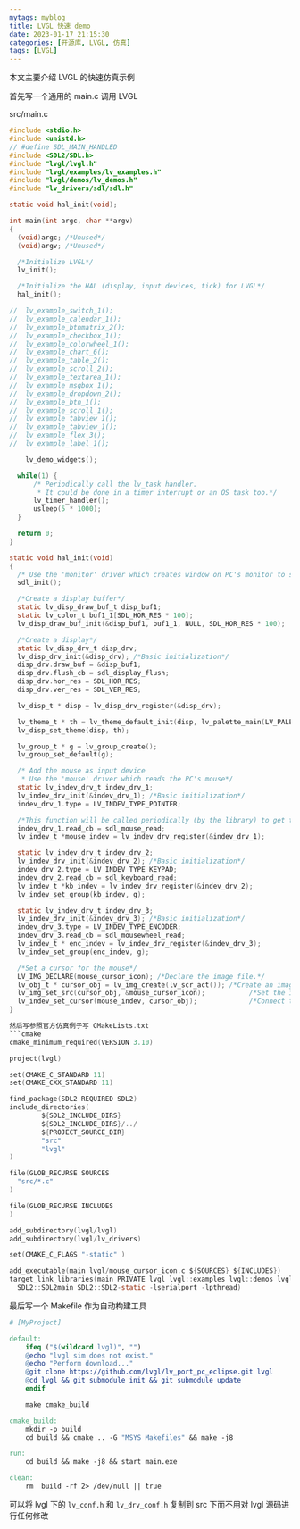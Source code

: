 ```yaml
---
mytags: myblog
title: LVGL 快速 demo
date: 2023-01-17 21:15:30
categories: [开源库, LVGL, 仿真]
tags: [LVGL]
---
```


本文主要介绍 LVGL 的快速仿真示例
<!-- more -->


首先写一个通用的 main.c 调用 LVGL

src/main.c 

```c
#include <stdio.h>
#include <unistd.h>
// #define SDL_MAIN_HANDLED
#include <SDL2/SDL.h>
#include "lvgl/lvgl.h"
#include "lvgl/examples/lv_examples.h"
#include "lvgl/demos/lv_demos.h"
#include "lv_drivers/sdl/sdl.h"

static void hal_init(void);

int main(int argc, char **argv)
{
  (void)argc; /*Unused*/
  (void)argv; /*Unused*/

  /*Initialize LVGL*/
  lv_init();

  /*Initialize the HAL (display, input devices, tick) for LVGL*/
  hal_init();

//  lv_example_switch_1();
//  lv_example_calendar_1();
//  lv_example_btnmatrix_2();
//  lv_example_checkbox_1();
//  lv_example_colorwheel_1();
//  lv_example_chart_6();
//  lv_example_table_2();
//  lv_example_scroll_2();
//  lv_example_textarea_1();
//  lv_example_msgbox_1();
//  lv_example_dropdown_2();
//  lv_example_btn_1();
//  lv_example_scroll_1();
//  lv_example_tabview_1();
//  lv_example_tabview_1();
//  lv_example_flex_3();
//  lv_example_label_1();

    lv_demo_widgets();

  while(1) {
      /* Periodically call the lv_task handler.
       * It could be done in a timer interrupt or an OS task too.*/
      lv_timer_handler();
      usleep(5 * 1000);
  }

  return 0;
}

static void hal_init(void)
{
  /* Use the 'monitor' driver which creates window on PC's monitor to simulate a display*/
  sdl_init();

  /*Create a display buffer*/
  static lv_disp_draw_buf_t disp_buf1;
  static lv_color_t buf1_1[SDL_HOR_RES * 100];
  lv_disp_draw_buf_init(&disp_buf1, buf1_1, NULL, SDL_HOR_RES * 100);

  /*Create a display*/
  static lv_disp_drv_t disp_drv;
  lv_disp_drv_init(&disp_drv); /*Basic initialization*/
  disp_drv.draw_buf = &disp_buf1;
  disp_drv.flush_cb = sdl_display_flush;
  disp_drv.hor_res = SDL_HOR_RES;
  disp_drv.ver_res = SDL_VER_RES;

  lv_disp_t * disp = lv_disp_drv_register(&disp_drv);

  lv_theme_t * th = lv_theme_default_init(disp, lv_palette_main(LV_PALETTE_BLUE), lv_palette_main(LV_PALETTE_RED), LV_THEME_DEFAULT_DARK, LV_FONT_DEFAULT);
  lv_disp_set_theme(disp, th);

  lv_group_t * g = lv_group_create();
  lv_group_set_default(g);

  /* Add the mouse as input device
   * Use the 'mouse' driver which reads the PC's mouse*/
  static lv_indev_drv_t indev_drv_1;
  lv_indev_drv_init(&indev_drv_1); /*Basic initialization*/
  indev_drv_1.type = LV_INDEV_TYPE_POINTER;

  /*This function will be called periodically (by the library) to get the mouse position and state*/
  indev_drv_1.read_cb = sdl_mouse_read;
  lv_indev_t *mouse_indev = lv_indev_drv_register(&indev_drv_1);

  static lv_indev_drv_t indev_drv_2;
  lv_indev_drv_init(&indev_drv_2); /*Basic initialization*/
  indev_drv_2.type = LV_INDEV_TYPE_KEYPAD;
  indev_drv_2.read_cb = sdl_keyboard_read;
  lv_indev_t *kb_indev = lv_indev_drv_register(&indev_drv_2);
  lv_indev_set_group(kb_indev, g);

  static lv_indev_drv_t indev_drv_3;
  lv_indev_drv_init(&indev_drv_3); /*Basic initialization*/
  indev_drv_3.type = LV_INDEV_TYPE_ENCODER;
  indev_drv_3.read_cb = sdl_mousewheel_read;
  lv_indev_t * enc_indev = lv_indev_drv_register(&indev_drv_3);
  lv_indev_set_group(enc_indev, g);

  /*Set a cursor for the mouse*/
  LV_IMG_DECLARE(mouse_cursor_icon); /*Declare the image file.*/
  lv_obj_t * cursor_obj = lv_img_create(lv_scr_act()); /*Create an image object for the cursor */
  lv_img_set_src(cursor_obj, &mouse_cursor_icon);           /*Set the image source*/
  lv_indev_set_cursor(mouse_indev, cursor_obj);             /*Connect the image  object to the driver*/
}

然后写参照官方仿真例子写 CMakeLists.txt 
```cmake
cmake_minimum_required(VERSION 3.10)

project(lvgl)

set(CMAKE_C_STANDARD 11)
set(CMAKE_CXX_STANDARD 11)

find_package(SDL2 REQUIRED SDL2)
include_directories(
        ${SDL2_INCLUDE_DIRS}
        ${SDL2_INCLUDE_DIRS}/../
        ${PROJECT_SOURCE_DIR}
        "src"
        "lvgl"
)

file(GLOB_RECURSE SOURCES  
  "src/*.c"
)

file(GLOB_RECURSE INCLUDES 
)

add_subdirectory(lvgl/lvgl)
add_subdirectory(lvgl/lv_drivers)

set(CMAKE_C_FLAGS "-static" )

add_executable(main lvgl/mouse_cursor_icon.c ${SOURCES} ${INCLUDES})
target_link_libraries(main PRIVATE lvgl lvgl::examples lvgl::demos lvgl::drivers 
  SDL2::SDL2main SDL2::SDL2-static -lserialport -lpthread)
```

最后写一个 Makefile 作为自动构建工具

```makefile
# [MyProject]

default:
    ifeq ("$(wildcard lvgl)", "")
	@echo "lvgl sim does not exist."
	@echo "Perform download..."
	@git clone https://github.com/lvgl/lv_port_pc_eclipse.git lvgl
	@cd lvgl && git submodule init && git submodule update
    endif

	make cmake_build

cmake_build:
	mkdir -p build
	cd build && cmake .. -G "MSYS Makefiles" && make -j8 

run:
	cd build && make -j8 && start main.exe

clean:
	rm  build -rf 2> /dev/null || true
```

可以将 lvgl 下的 `lv_conf.h` 和 `lv_drv_conf.h` 复制到 src 下而不用对 lvgl 源码进行任何修改
